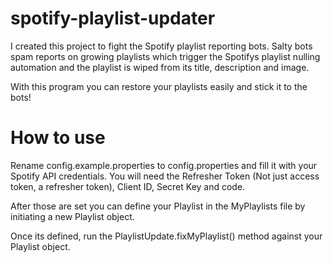 # spotify-playlist-updater

I created this project to fight the Spotify playlist reporting bots.
Salty bots spam reports on growing playlists which trigger the Spotifys playlist nulling automation and the playlist is wiped from its title, description and image.

With this program you can restore your playlists easily and stick it to the bots!

# How to use
Rename config.example.properties to config.properties and fill it with your Spotify API credentials.
You will need the Refresher Token (Not just access token, a refresher token), Client ID, Secret Key and code.

After those are set you can define your Playlist in the MyPlaylists file by initiating a new Playlist object.

Once its defined, run the PlaylistUpdate.fixMyPlaylist() method against your Playlist object.
